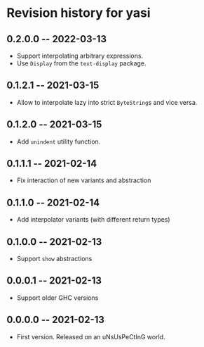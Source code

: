 # Revision history for yasi

## 0.2.0.0 -- 2022-03-13

 * Support interpolating arbitrary expressions.
 * Use `Display` from the `text-display` package.

## 0.1.2.1 -- 2021-03-15

 * Allow to interpolate lazy into strict `ByteString`s and vice versa.

## 0.1.2.0 -- 2021-03-15

 * Add `unindent` utility function.

## 0.1.1.1 -- 2021-02-14

 * Fix interaction of new variants and abstraction

## 0.1.1.0 -- 2021-02-14

 * Add interpolator variants (with different return types)

## 0.1.0.0 -- 2021-02-13

 * Support `show` abstractions

## 0.0.0.1 -- 2021-02-13

 * Support older GHC versions

## 0.0.0.0 -- 2021-02-13

 * First version. Released on an uNsUsPeCtInG world.

